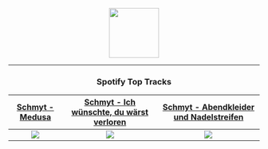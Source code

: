 <p align="center">
  <a href="https://www.tobiasmichael.de">
    <img src="https://tm-website-static.s3.eu-central-1.amazonaws.com/logo.png" width="100" height="100"/>
  </a>
</p>

---

<h3 align="center">Spotify Top Tracks</h3>

[Schmyt - Medusa](https://open.spotify.com/track/5waLb4kaWvDtbUVq2IJjMy)|[Schmyt - Ich wünschte, du wärst verloren](https://open.spotify.com/track/5HelvHUpgmjB6i91wp0syw)|[Schmyt - Abendkleider und Nadelstreifen](https://open.spotify.com/track/5xMX2H3NpXB0Kv1nRTSB8O)
:---:|:----:|:----:
<img src="https://i.scdn.co/image/ab67616d00001e02c118854626e22e4b56141b82"/>|<img src="https://i.scdn.co/image/ab67616d00001e02c118854626e22e4b56141b82"/>|<img src="https://i.scdn.co/image/ab67616d00001e02c118854626e22e4b56141b82"/>